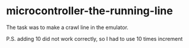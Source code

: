 # microcontroller-the-running-line

The task was to make a crawl line in the emulator. 

P.S. adding 10 did not work correctly, so I had to use 10 times increment


